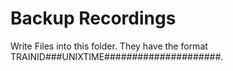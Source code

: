 # Backup Recordings

Write Files into this folder. 
They have the format TRAINID###UNIXTIME#####################.

